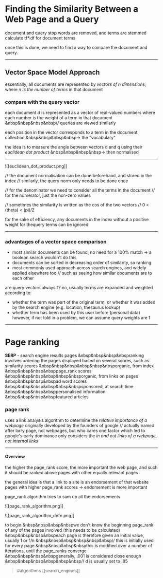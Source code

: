 # Finding the Similarity Between a Web Page and a Query

document and query stop words are removed, and terms are stemmed
calculate tf\*idf for document terms

once this is done, we need to find a way to compare the document and query.

---
## Vector Space Model Approach
essentially, all documents are represented by *vectors of n dimensions*, where *n is the number of terms* in that document

### compare with the query vector

each document _d_ is represented as a vector of real-valued numbers where each number is the weight of a term in that document
&nbsp&nbsp&nbsp&nbsp// queries are viewed similarly

each position in the vector corresponds to a term in the document collection
&nbsp&nbsp&nbsp&nbsp-> the "vocabulary"

the idea is to measure the angle between vectors d and q using their *euclidean dot product*
&nbsp&nbsp&nbsp&nbsp-> then normalised

---
![[euclidean_dot_product.png]]


// the document normalisation can be done beforehand, and stored in the index
// similarly, the query norm only needs to be done once

// for the denominator we need to consider all the terms in the document
// for the numerator, just the non-zero values

// sometimes the similarity is written as the cos of the two vectors
// 0 < (theta) < (pi)/2

for the sake of efficiency, any documents in the index without a positive weight for thequery terms can be ignored

---
### advantages of a vector space comparison
- most similar documents can be found, no need for a 100% match
-> a boolean search wouldn't do this
- documents can be sorted in decreasing order of similarity, so ranking
- most commonly used approach across search engines, and widely applied elsewhere too
// such as seeing how similar documents are to each other

are query vectors always 1?
no, usually terms are expanded and weighted according to:
- whether the term was part of the original term, or whether it was added by the search
  engine (e.g. location, thesaurus lookup)
- whether term has been used by this user before (personal data)
however, if not told in a problem, we can assume query weights are 1

---
# Page ranking

**SERP** - search engine results pages
&nbsp&nbsp&nbsp&nbspranking involves ordering the pages displayed based on several scores, such as similarity scores
&nbsp&nbsp&nbsp&nbsp&nbsp&nbsporganic, from index
&nbsp&nbsp&nbsp&nbsppage_rank scores
&nbsp&nbsp&nbsp&nbsp&nbsp&nbsporganic, from links on pages
&nbsp&nbsp&nbsp&nbspad word scores
&nbsp&nbsp&nbsp&nbsp&nbsp&nbspsponsored, at search time
&nbsp&nbsp&nbsp&nbsppersonalised information
&nbsp&nbsp&nbsp&nbspfeatured articles

### page rank
uses a link analysis algorithm to determine the _relative importance of a webpage_
originally developed by the founders of google
// actually named after larry page, not webpages, but who cares
one factor which led to google's early dominance
only considers the _in and out links of a webpage, not internal links_

---
#### Overview
the higher the page_rank score, the more important the web page, and such it should be
ranked above pages with other equally relevant pages

the general idea is that a link to a site is an endorsement of that website
pages with higher page_rank scores -> endorsement is more important

page_rank algorithm tries to sum up all the endorsements

![[page_rank_algorithm.png]]

![[page_rank_algorithm_defn.png]]

to begin
&nbsp&nbsp&nbsp&nbspwe don't know the beginning page_rank of any of the pages involved (this needs to be calculated)
&nbsp&nbsp&nbsp&nbspeach page is therefore given an initial value, usually 1 or 1/n
&nbsp&nbsp&nbsp&nbsp&nbsp&nbsp// this is initially used for every page
&nbsp&nbsp&nbsp&nbspthis is modified over a number of iterations, until the page_ranks converge
&nbsp&nbsp&nbsp&nbspgenerally, .001 is considered close enough
&nbsp&nbsp&nbsp&nbsp&nbsp&nbsp// d is usually set to .85

> #algorithms
> [[search_engines]]